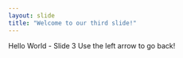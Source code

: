 ```yaml
---
layout: slide
title: "Welcome to our third slide!"
---
```

Hello World - Slide 3
Use the left arrow to go back!
